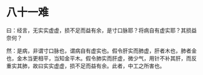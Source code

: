 # 八十一难



曰：经言，无实实虚虚，损不足而益有余，是寸口脉耶？将病自有虚实耶？其损益奈何？


然：是病，非谓寸口脉也，谓病自有虚实也。假令肝实而肺虚，肝者木也，肺者金也，金木当更相平，当知金平木。假令肺实而肝虚，微少气，用针不补其肝，而反重实其肺，故曰实实虚虚，损不足而益有余。此者，中工之所害也。